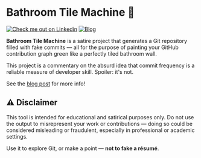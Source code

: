 # Bathroom Tile Machine 🧼

[![Check me out on Linkedin](https://img.shields.io/badge/LinkedIn-0077B5?logo=linkedin&logoColor=white)](https://www.linkedin.com/in/timothybrookes) [![Blog](https://img.shields.io/badge/GitHub%20Pages-View%20Blog-green?logo=github&style=flat-square)](https://mrshiny608.github.io/bathroom_tile_machine/)

**Bathroom Tile Machine** is a satire project that generates a Git repository filled with fake commits — all for the purpose of painting your GitHub contribution graph green like a perfectly tiled bathroom wall.

This project is a commentary on the absurd idea that commit frequency is a reliable measure of developer skill. Spoiler: it's not.

See the [blog post](https://mrshiny608.github.io/bathroom_tile_machine/) for more info!

## ⚠️ Disclaimer

This tool is intended for educational and satirical purposes only.
Do not use the output to misrepresent your work or contributions — doing so could be considered misleading or fraudulent, especially in professional or academic settings.

Use it to explore Git, or make a point — **not to fake a résumé**.
